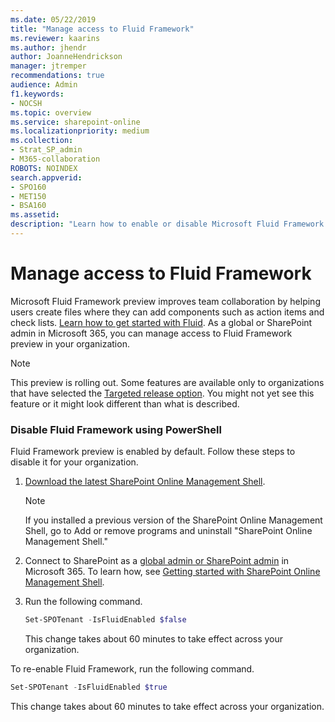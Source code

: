 ```yaml
---
ms.date: 05/22/2019
title: "Manage access to Fluid Framework"
ms.reviewer: kaarins
ms.author: jhendr
author: JoanneHendrickson
manager: jtremper
recommendations: true
audience: Admin
f1.keywords:
- NOCSH
ms.topic: overview
ms.service: sharepoint-online
ms.localizationpriority: medium
ms.collection:  
- Strat_SP_admin
- M365-collaboration
ROBOTS: NOINDEX
search.appverid:
- SPO160
- MET150
- BSA160
ms.assetid: 
description: "Learn how to enable or disable Microsoft Fluid Framework preview for your organization."
---
```


# Manage access to Fluid Framework

Microsoft Fluid Framework preview improves team collaboration by helping users create files where they can add components such as action items and check lists. [Learn how to get started with Fluid](https://support.microsoft.com/office/d05278db-b82b-4d1f-8523-cf0c9c2fb2df). As a global or SharePoint admin in Microsoft 365, you can manage access to Fluid Framework preview in your organization.

> [!NOTE]
> This preview is rolling out. Some features are available only to organizations that have selected the [Targeted release option](/microsoft-365/admin/manage/release-options-in-office-365). You might not yet see this feature or it might look different than what is described.

### Disable Fluid Framework using PowerShell

Fluid Framework preview is enabled by default. Follow these steps to disable it for your organization.

1. [Download the latest SharePoint Online Management Shell](https://go.microsoft.com/fwlink/p/?LinkId=255251).

    > [!NOTE]
    > If you installed a previous version of the SharePoint Online Management Shell, go to Add or remove programs and uninstall "SharePoint Online Management Shell."

2. Connect to SharePoint as a [global admin or SharePoint admin](./sharepoint-admin-role.md) in Microsoft 365. To learn how, see [Getting started with SharePoint Online Management Shell](/powershell/sharepoint/sharepoint-online/connect-sharepoint-online).

3. Run the following command.

   ```powershell
   Set-SPOTenant -IsFluidEnabled $false
   ```

   This change takes about 60 minutes to take effect across your organization.

To re-enable Fluid Framework, run the following command.

```powershell
Set-SPOTenant -IsFluidEnabled $true
```

This change takes about 60 minutes to take effect across your organization.
